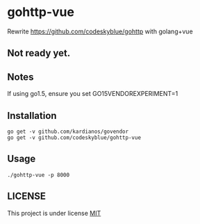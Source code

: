 # gohttp-vue
Rewrite https://github.com/codeskyblue/gohttp with golang+vue

## Not ready yet.

## Notes
If using go1.5, ensure you set GO15VENDOREXPERIMENT=1

## Installation
```
go get -v github.com/kardianos/govendor
go get -v github.com/codeskyblue/gohttp-vue
```

## Usage
```
./gohttp-vue -p 8000
```

## LICENSE
This project is under license [MIT](LICENSE)
